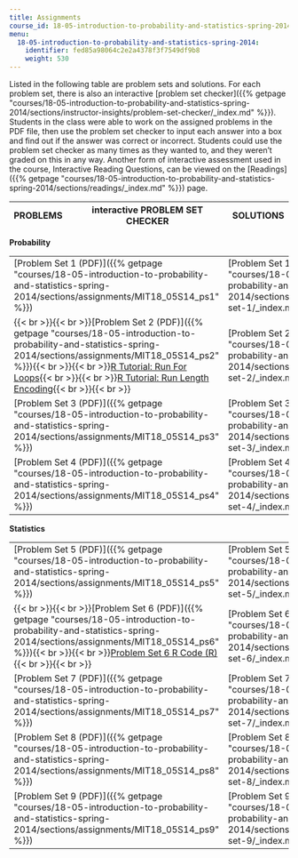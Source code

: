 ```yaml
---
title: Assignments
course_id: 18-05-introduction-to-probability-and-statistics-spring-2014
menu:
  18-05-introduction-to-probability-and-statistics-spring-2014:
    identifier: fed85a98064c2e2a4378f3f7549df9b8
    weight: 530
---
```

Listed in the following table are problem sets and solutions. For each problem set, there is also an interactive [problem set checker]({{% getpage "courses/18-05-introduction-to-probability-and-statistics-spring-2014/sections/instructor-insights/problem-set-checker/_index.md" %}}). Students in the class were able to work on the assigned problems in the PDF file, then use the problem set checker to input each answer into a box and find out if the answer was correct or incorrect. Students could use the problem set checker as many times as they wanted to, and they weren’t graded on this in any way. Another form of interactive assessment used in the course, Interactive Reading Questions, can be viewed on the [Readings]({{% getpage "courses/18-05-introduction-to-probability-and-statistics-spring-2014/sections/readings/_index.md" %}}) page.

| PROBLEMS | interactive PROBLEM SET CHECKER | SOLUTIONS |
| --- | --- | --- |

**Probability**

| | | |
| --- | --- | --- |
| [Problem Set 1 (PDF)]({{% getpage "courses/18-05-introduction-to-probability-and-statistics-spring-2014/sections/assignments/MIT18_05S14_ps1" %}}) | [Problem Set 1 Checker]({{% getpage "courses/18-05-introduction-to-probability-and-statistics-spring-2014/sections/assignments/problem-set-1/_index.md" %}}) | [Solutions to Problem Set 1 (PDF)]({{% getpage "courses/18-05-introduction-to-probability-and-statistics-spring-2014/sections/assignments/MIT18_05S14_ps1_solutions" %}}) |
| {{< br >}}{{< br >}}[Problem Set 2 (PDF)]({{% getpage "courses/18-05-introduction-to-probability-and-statistics-spring-2014/sections/assignments/MIT18_05S14_ps2" %}}){{< br >}}{{< br >}}[R Tutorial: Run For Loops](./resolveuid/e3dda40a0e135f7dc8c11e79e0811f29){{< br >}}{{< br >}}[R Tutorial: Run Length Encoding](./resolveuid/f38b7d20d035fe0f3b6ec9525fc093bf){{< br >}}{{< br >}} | [Problem Set 2 Checker]({{% getpage "courses/18-05-introduction-to-probability-and-statistics-spring-2014/sections/assignments/problem-set-2/_index.md" %}}) | [Solutions to Problem Set 2 (PDF)]({{% getpage "courses/18-05-introduction-to-probability-and-statistics-spring-2014/sections/assignments/MIT18_05S14_ps2_solutions" %}}) |
| [Problem Set 3 (PDF)]({{% getpage "courses/18-05-introduction-to-probability-and-statistics-spring-2014/sections/assignments/MIT18_05S14_ps3" %}}) | [Problem Set 3 Checker]({{% getpage "courses/18-05-introduction-to-probability-and-statistics-spring-2014/sections/assignments/problem-set-3/_index.md" %}}) | [Solutions to Problem Set 3 (PDF)]({{% getpage "courses/18-05-introduction-to-probability-and-statistics-spring-2014/sections/assignments/MIT18_05S14_ps3_solutions" %}}) |
| [Problem Set 4 (PDF)]({{% getpage "courses/18-05-introduction-to-probability-and-statistics-spring-2014/sections/assignments/MIT18_05S14_ps4" %}}) | [Problem Set 4 Checker]({{% getpage "courses/18-05-introduction-to-probability-and-statistics-spring-2014/sections/assignments/problem-set-4/_index.md" %}}) | [Solutions to Problem Set 4 (PDF)]({{% getpage "courses/18-05-introduction-to-probability-and-statistics-spring-2014/sections/assignments/MIT18_05S14_ps4_solutions" %}}) |

**Statistics**

| | | |
| --- | --- | --- |
| [Problem Set 5 (PDF)]({{% getpage "courses/18-05-introduction-to-probability-and-statistics-spring-2014/sections/assignments/MIT18_05S14_ps5" %}}) | [Problem Set 5 Checker]({{% getpage "courses/18-05-introduction-to-probability-and-statistics-spring-2014/sections/assignments/problem-set-5/_index.md" %}}) | [Solutions to Problem Set 5 (PDF)]({{% getpage "courses/18-05-introduction-to-probability-and-statistics-spring-2014/sections/assignments/MIT18_05S14_ps5_solutions" %}}) |
| {{< br >}}{{< br >}}[Problem Set 6 (PDF)]({{% getpage "courses/18-05-introduction-to-probability-and-statistics-spring-2014/sections/assignments/MIT18_05S14_ps6" %}}){{< br >}}{{< br >}}[Problem Set 6 R Code (R)](https://open-learning-course-data-ci.s3.amazonaws.com/18-05-introduction-to-probability-and-statistics-spring-2014/c8acbe4f68fb220869a4f916bfbae0ad_ps6-post.r){{< br >}}{{< br >}} | [Problem Set 6 Checker]({{% getpage "courses/18-05-introduction-to-probability-and-statistics-spring-2014/sections/assignments/problem-set-6/_index.md" %}}) | [Solutions to Problem Set 6 (PDF)]({{% getpage "courses/18-05-introduction-to-probability-and-statistics-spring-2014/sections/assignments/MIT18_05S14_ps6_solutions" %}}) |
| [Problem Set 7 (PDF)]({{% getpage "courses/18-05-introduction-to-probability-and-statistics-spring-2014/sections/assignments/MIT18_05S14_ps7" %}}) | [Problem Set 7 Checker]({{% getpage "courses/18-05-introduction-to-probability-and-statistics-spring-2014/sections/assignments/problem-set-7/_index.md" %}}) | [Solutions to Problem Set 7 (PDF)]({{% getpage "courses/18-05-introduction-to-probability-and-statistics-spring-2014/sections/assignments/MIT18_05S14_ps7_solutions" %}}) |
| [Problem Set 8 (PDF)]({{% getpage "courses/18-05-introduction-to-probability-and-statistics-spring-2014/sections/assignments/MIT18_05S14_ps8" %}}) | [Problem Set 8 Checker]({{% getpage "courses/18-05-introduction-to-probability-and-statistics-spring-2014/sections/assignments/problem-set-8/_index.md" %}}) | [Solutions to Problem Set 8 (PDF)]({{% getpage "courses/18-05-introduction-to-probability-and-statistics-spring-2014/sections/assignments/MIT18_05S14_ps8_solutions" %}}) |
| [Problem Set 9 (PDF)]({{% getpage "courses/18-05-introduction-to-probability-and-statistics-spring-2014/sections/assignments/MIT18_05S14_ps9" %}}) | [Problem Set 9 Checker]({{% getpage "courses/18-05-introduction-to-probability-and-statistics-spring-2014/sections/assignments/problem-set-9/_index.md" %}}) | [Solutions to Problem Set 9 (PDF)]({{% getpage "courses/18-05-introduction-to-probability-and-statistics-spring-2014/sections/assignments/MIT18_05S14_ps9_solutions" %}})